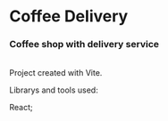 # Coffee Delivery
### Coffee shop with delivery service

<br/>
Project created with Vite.

<p>Librarys and tools used:</p>
React;
